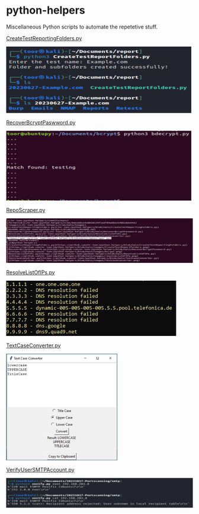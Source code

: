 # python-helpers
Miscellaneous Python scripts to automate the repetetive stuff.

[CreateTestReportingFolders.py](https://github.com/mr-tomr/python-helpers/blob/main/CreateTestReportingFolders.py)

<img src="https://github.com/mr-tomr/python-helpers/blob/main/images/CreateTestReportFolders.png" alt="Alt Text" style="width: 500px;">

[RecoverBcryptPaswword.py](https://github.com/mr-tomr/python-helpers/blob/main/RecoverBcryptPaswword.py)

<img src="https://github.com/mr-tomr/python-helpers/blob/main/images/bcrypt.png" alt="Alt Text" style="width: 500px;">

[RepoScraper.py](https://github.com/mr-tomr/python-helpers/blob/main/reposcraper.py)

<img src="https://github.com/mr-tomr/python-helpers/blob/main/images/repoScraper.png" alt="Alt Text" style="width: 600px;">


[ResolveListOfIPs.py](https://github.com/mr-tomr/python-helpers/blob/main/ResolveListOfIPs.py)

![ResolveListofIPs.py](https://github.com/mr-tomr/python-helpers/blob/main/images/resolveListOfIPs.png)


[TextCaseConverter.py](https://github.com/mr-tomr/python-helpers/blob/main/TextCaseConverter.py)

<img src="https://github.com/mr-tomr/python-helpers/blob/main/images/TextCaseConverter.png" alt="Alt Text" style="width: 300px;">

[VerifyUserSMTPAccount.py](https://github.com/mr-tomr/python-helpers/blob/main/verifyUserSMTPAccount.py)

<img src="https://github.com/mr-tomr/python-helpers/blob/main/images/verifysmtpaccount.jpg" alt="Alt Text" style="width: 600px;">

